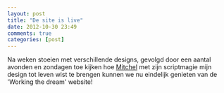 ```yaml
---
layout: post
title: "De site is live"
date: 2012-10-30 23:49
comments: true
categories: [post]
---
```


Na weken stoeien met verschillende designs, gevolgd door een aantal avonden en zondagen toe kijken hoe [Mitchel](http://linkedin.com/pub/mitchel-kuijpers/22/487/861 "Linked-in") met zijn scriptmagie mijn design tot leven wist te brengen kunnen we nu eindelijk genieten van de 'Working the dream' website!
